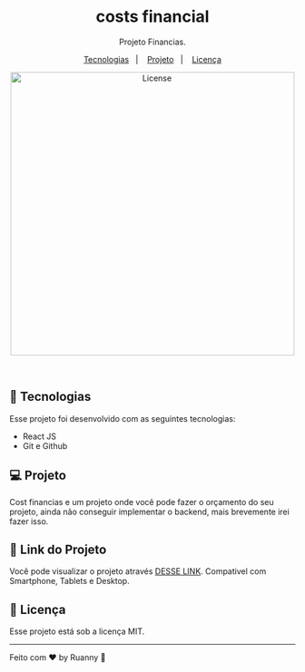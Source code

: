 <h1 align="center">costs financial</h1>

<p align="center">
Projeto Financias.
</p>

<p align="center">
  <a href="#-tecnologias">Tecnologias</a>&nbsp;&nbsp;&nbsp;|&nbsp;&nbsp;&nbsp;
  <a href="#-projeto">Projeto</a>&nbsp;&nbsp;&nbsp;|&nbsp;&nbsp;&nbsp;
  <a href="#memo-licença">Licença</a>
</p>

<p align="center">
  <img alt="License" src="https://user-images.githubusercontent.com/84647446/212437772-bc315011-e2dd-4105-be9f-2d6355179e5e.jpg" width="500px">
</p>

<br>

## 🚀 Tecnologias

Esse projeto foi desenvolvido com as seguintes tecnologias:

- React JS
- Git e Github

## 💻 Projeto

Cost financias e um projeto onde você pode fazer o orçamento do seu projeto, ainda não conseguir implementar o backend, mais brevemente irei fazer isso.

## 🔖 Link do Projeto

Você pode visualizar o projeto através [DESSE LINK](https://costs-financial.vercel.app/). Compativel com Smartphone, Tablets e Desktop.


## :memo: Licença

Esse projeto está sob a licença MIT.

---

Feito com ♥ by Ruanny :wave:
